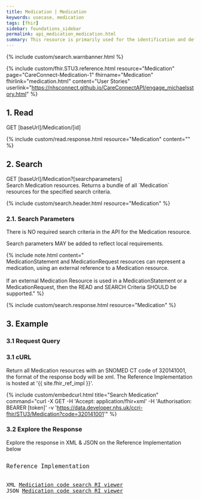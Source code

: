```yaml
---
title: Medication | Medication
keywords: usecase, medication
tags: [fhir]
sidebar: foundations_sidebar
permalink: api_medication_medication.html
summary: This resource is primarily used for the identification and definition of a medication. It covers the ingredients and the packaging for a medication.
---
```

{% include custom/search.warnbanner.html %}

{% include custom/fhir.STU3.reference.html resource="Medication" page="CareConnect-Medication-1" fhirname="Medication" fhirlink="medication.html" content="User Stories" userlink="https://nhsconnect.github.io/CareConnectAPI/engage_michaelsstory.html" %}

## 1. Read ##

<div markdown="span" class="alert alert-success" role="alert">
GET [baseUrl]/Medication/[id]</div>

{% include custom/read.response.html resource="Medication" content="" %}

## 2. Search ##

<div markdown="span" class="alert alert-success" role="alert">
GET [baseUrl]/Medication?[searchparameters]</div>
Search Medication resources. Returns a bundle of all `Medication` resources for the specified search criteria.

{% include custom/search.header.html resource="Medication" %}

### 2.1. Search Parameters ###

<!-- include custom/search.parameters.html resource="Medication" link="medication.html#search" -->

There is NO required search criteria in the API for the Medication resource.

Search parameters MAY be added to reflect local requirements.


{% include note.html content="<br>MedicationStatement and MedicationRequest resources can represent a medication, using an external reference to a Medication resource. <br> <br> If an external Medication Resource is used in a MedicationStatement or a MedicationRequest, then the READ and SEARCH Criteria SHOULD be supported." %}






<!--
<table style="min-width:100%;width:100%">
<tr id="clinical">
    <th style="width:15%;">Name</th>
    <th style="width:10%;">Type</th>
    <th style="width:40%;">Description</th>
    <th style="width:5%;">Conformance</th>
    <th style="width:30%;">Path</th>
</tr>
<tr>
    <td><code class="highlighter-rouge">code</code></td>
    <td><code class="highlighter-rouge">token</code></td>
    <td>Codes that identify this medication</td>
    <td>SHALL</td>
    <td>Medication.code</td>
</tr>
</table>
-->

<!--Includes removed: include custom/search.code.medication.html para="2.1.1." content="Medication"-->

{% include custom/search.response.html resource="Medication" %}


## 3. Example ##

### 3.1 Request Query ###

<h3 id="32-response-headers">3.1 cURL</h3>

Return all Medication resources with an SNOMED CT code of 320141001, the format of the response body will be xml. The Reference Implementation is hosted at '{{ site.fhir_ref_impl }}'.

{% include custom/embedcurl.html title="Search Medication" command="curl -X GET -H 'Accept: application/fhir+xml' -H 'Authorisation: BEARER [token]' -v 'https://data.developer.nhs.uk/ccri-fhir/STU3/Medication?code=320141001'" %}

<h3 id="32-response-headers">3.2 Explore the Response</h3>

Explore the response in XML & JSON on the Reference Implementation below
<div class="language-http highlighter-rouge">
<pre class="highlight">
<p style="font-size: 110%;">Reference Implementation</p>
XML <a target="_blank" href="{{ site.fhir_ref_impl }}search?serverId=home&encoding=xml&pretty=true&resource=Medication&param.0.qualifier=&param.0.0=&param.0.1=320141001&param.0.name=code&param.0.type=token&resource-search-limit=&encoding=xml">Mediciation code search RI viewer</a>
JSON <a target="_blank" href="{{ site.fhir_ref_impl }}search?serverId=home&encoding=xml&pretty=true&resource=Medication&param.0.qualifier=&param.0.0=&param.0.1=320141001&param.0.name=code&param.0.type=token&resource-search-limit=&encoding=json">Medication code search RI viewer</a>
</pre>
</div>
